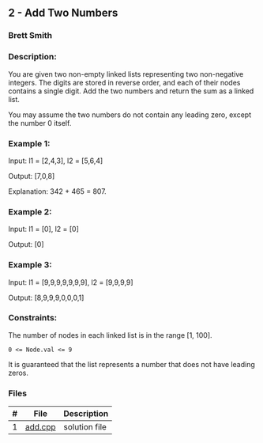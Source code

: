 ## 2 - Add Two Numbers
### Brett Smith 
### Description:

You are given two non-empty linked lists representing two non-negative integers. The digits are stored in reverse order, and each of their nodes contains a single digit. Add the two numbers and return the sum as a linked list.

You may assume the two numbers do not contain any leading zero, except the number 0 itself.

### Example 1:

Input: l1 = [2,4,3], l2 = [5,6,4]

Output: [7,0,8]

Explanation: 342 + 465 = 807.


### Example 2:

Input: l1 = [0], l2 = [0]

Output: [0]


### Example 3:

Input: l1 = [9,9,9,9,9,9,9], l2 = [9,9,9,9]

Output: [8,9,9,9,0,0,0,1]
 

### Constraints:

The number of nodes in each linked list is in the range [1, 100].

`0 <= Node.val <= 9`

It is guaranteed that the list represents a number that does not have leading zeros.

### Files

|   #   | File                       | Description                                                |
| :---: | -------------------------- | ---------------------------------------------------------- |
|   1   | [add.cpp](./add.cpp)     | solution file                                        |